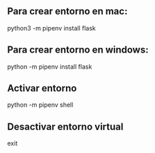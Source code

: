 ## Para crear entorno en mac:

python3 -m pipenv install flask

## Para crear entorno en windows:

python -m pipenv install flask


## Activar entorno

python -m pipenv shell


## Desactivar entorno virtual

exit